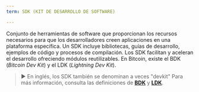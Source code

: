 ```yaml
---
term: SDK (KIT DE DESARROLLO DE SOFTWARE)

---
```

Conjunto de herramientas de software que proporcionan los recursos necesarios para que los desarrolladores creen aplicaciones en una plataforma específica. Un SDK incluye bibliotecas, guías de desarrollo, ejemplos de código y procesos de compilación. Los SDK facilitan y aceleran el desarrollo ofreciendo módulos reutilizables. En Bitcoin, existe el BDK (*Bitcoin Dev Kit*) y el LDK (*Lightning Dev Kit*).

> ► En inglés, los SDK también se denominan a veces "devkit" Para más información, consulta las definiciones de [**BDK**](/dictionnaire/B.md#bdk-bitcoin-dev-kit) y [**LDK**](/dictionnaire/L.md#ldk-lightning-dev-kit).